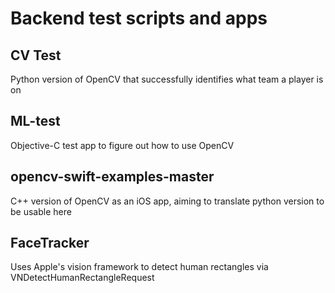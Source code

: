 # Backend test scripts and apps

## CV Test
Python version of OpenCV that successfully identifies what team a player is on 

## ML-test
Objective-C test app to figure out how to use OpenCV

## opencv-swift-examples-master
C++ version of OpenCV as an iOS app, aiming to translate python version to be usable here

## FaceTracker
Uses Apple's vision framework to detect human rectangles via VNDetectHumanRectangleRequest
